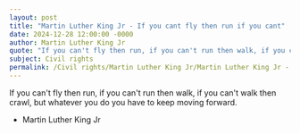 ```yaml
---
layout: post
title: "Martin Luther King Jr - If you cant fly then run if you cant"
date: 2024-12-28 12:00:00 -0000
author: Martin Luther King Jr
quote: "If you can't fly then run, if you can't run then walk, if you can't walk then crawl, but whatever you do you have to keep moving forward."
subject: Civil rights
permalink: /Civil rights/Martin Luther King Jr/Martin Luther King Jr - If you cant fly then run if you cant
---
```


If you can't fly then run, if you can't run then walk, if you can't walk then crawl, but whatever you do you have to keep moving forward.

- Martin Luther King Jr
